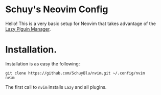 # Schuy's Neovim Config
Hello! This is a very basic setup for Neovim that takes advantage of the [Lazy Plguin Manager](https://github.com/folke/lazy.nvim). 

# Installation.
Installation is as easy the following:
```
git clone https://github.com/SchuyBlu/nvim.git ~/.config/nvim
nvim
```
The first call to `nvim` installs `Lazy` and all plugins.

